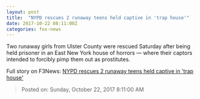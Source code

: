 ```yaml
---
layout: post
title:  "NYPD rescues 2 runaway teens held captive in 'trap house'"
date: 2017-10-22 08:11:00Z
categories: fox-news
---
```


Two runaway girls from Ulster County were rescued Saturday after being held prisoner in an East New York house of horrors — where their captors intended to forcibly pimp them out as prostitutes.


Full story on F3News: [NYPD rescues 2 runaway teens held captive in 'trap house'](http://www.f3nws.com/n/DCqtmC)

> Posted on: Sunday, October 22, 2017 8:11:00 AM

